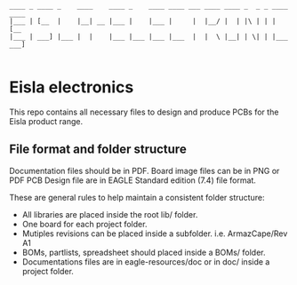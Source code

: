 ```
____ _ ____ _    ____    ____ _    ____ ____ ___ ____ ____ _  _ _ ____ ____ 
|___ | [__  |    |__| __ |___ |    |___ |     |  |__/ |  | |\ | | |    [__  
|___ | ___] |___ |  |    |___ |___ |___ |___  |  |  \ |__| | \| | |___ ___] 
 
```
                                                                         
                                                                         
# Eisla electronics

This repo contains all necessary files to design and produce PCBs for the Eisla product range.

## File format and folder structure

Documentation files should be in PDF. Board image files can be in PNG or PDF
PCB Design file are in EAGLE Standard edition (7.4) file format.

These are general rules to help maintain a consistent folder structure:
* All libraries are placed inside the root lib/ folder.  
* One board for each project folder.  
* Mutiples revisions can be placed inside a subfolder. i.e. ArmazCape/Rev A1  
* BOMs, partlists, spreadsheet should placed inside a BOMs/ folder.  
* Documentations files are in eagle-resources/doc or in doc/ inside a project folder.
